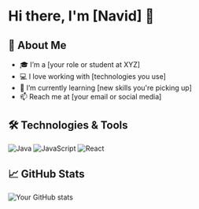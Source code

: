 # Hi there, I'm [Navid] 👋

## 🚀 About Me
- 🎓 I’m a [your role or student at XYZ]
- 💻 I love working with [technologies you use]
- 🌱 I’m currently learning [new skills you're picking up]
- 📫 Reach me at [your email or social media]

## 🛠️ Technologies & Tools
![Java](https://img.shields.io/badge/Java-ED8B00?style=for-the-badge&logo=java&logoColor=white)
![JavaScript](https://img.shields.io/badge/JavaScript-F7DF1E?style=for-the-badge&logo=javascript&logoColor=black)
![React](https://img.shields.io/badge/React-20232A?style=for-the-badge&logo=react&logoColor=61DAFB)

## 📈 GitHub Stats
![Your GitHub stats](https://github-readme-stats.vercel.app/api?username=yourusername&show_icons=true&theme=dark)

